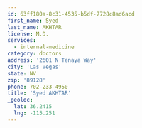 ```yaml
---
id: 63ff180a-8c31-4535-b5df-7728c8ad6acd
first_name: Syed
last_name: AKHTAR
license: M.D.
services:
  - internal-medicine
category: doctors
address: '2601 N Tenaya Way'
city: 'Las Vegas'
state: NV
zip: '89128'
phone: 702-233-4950
title: 'Syed AKHTAR'
_geoloc:
  lat: 36.2415
  lng: -115.251
---
```


